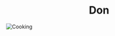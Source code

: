 <p>
<h1 align="center">Don</h1>
</p>

![Cooking](https://media.giphy.com/media/N23cG6apipMmQ/giphy.gif)
